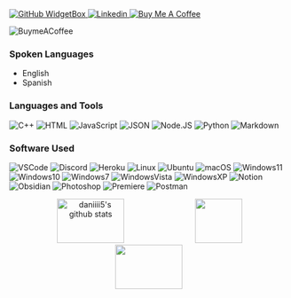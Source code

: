 <!--![logo](bannerss.png)-->
  <a href="https://github.com/daniiii5">
   <img src="https://github-widgetbox.vercel.app/api/profile?username=daniiii5&data=followers,repositories,stars,commits&theme=dark" alt="GitHub WidgetBox">
  </a>

  <a href="https://www.linkedin.com/in/qdd5/">
   <img src="https://ziadoua.github.io/m3-Markdown-Badges/badges/LinkedIn/linkedin2.svg" alt="Linkedin">
  </a>
  <a href="https://www.linkedin.com/in/qdd5/">
   <img src="https://ziadoua.github.io/m3-Markdown-Badges/badges/BuyMeACoffee/buymeacoffee2.svg" alt="Buy Me A Coffee">
  </a>
<!--[![Typing SVG](https://readme-typing-svg.herokuapp.com?-->

![BuymeACoffee]()

### Spoken Languages 
* English
* Spanish

### Languages and Tools
![C++](https://ziadoua.github.io/m3-Markdown-Badges/badges/C++/c++2.svg)
![HTML](https://ziadoua.github.io/m3-Markdown-Badges/badges/HTML/html2.svg)
![JavaScript](https://ziadoua.github.io/m3-Markdown-Badges/badges/Javascript/javascript2.svg)
![JSON](https://ziadoua.github.io/m3-Markdown-Badges/badges/JSON/json2.svg)
![Node.JS](https://ziadoua.github.io/m3-Markdown-Badges/badges/NodeJS/nodejs2.svg)
![Python](https://ziadoua.github.io/m3-Markdown-Badges/badges/Python/python2.svg)
![Markdown](https://ziadoua.github.io/m3-Markdown-Badges/badges/Markdown/markdown2.svg)
<!--### Developer's Quote
![](https://quotes-github-readme.vercel.app/api?type=vertical&theme=dark&titlecolor=56BBB3&textcolor=56BBB3&bg&color=0d1117)
-->
### Software Used
![VSCode](https://ziadoua.github.io/m3-Markdown-Badges/badges/VisualStudioCode/visualstudiocode2.svg)
![Discord](https://ziadoua.github.io/m3-Markdown-Badges/badges/Discord/discord2.svg)
![Heroku](https://ziadoua.github.io/m3-Markdown-Badges/badges/Heroku/heroku2.svg)
![Linux](https://ziadoua.github.io/m3-Markdown-Badges/badges/Linux/linux2.svg)
![Ubuntu](https://ziadoua.github.io/m3-Markdown-Badges/badges/Ubuntu/ubuntu2.svg)
![macOS](https://ziadoua.github.io/m3-Markdown-Badges/badges/macOS/macos2.svg)
![Windows11](https://ziadoua.github.io/m3-Markdown-Badges/badges/Windows11/windows112.svg)
![Windows10](https://ziadoua.github.io/m3-Markdown-Badges/badges/Windows10/windows102.svg)
![Windows7](https://ziadoua.github.io/m3-Markdown-Badges/badges/Windows7/windows72.svg)
![WindowsVista](https://ziadoua.github.io/m3-Markdown-Badges/badges/WindowsVista/windowsvista2.svg)
![WindowsXP](https://ziadoua.github.io/m3-Markdown-Badges/badges/WindowsXP/windowsxp2.svg)
![Notion](https://ziadoua.github.io/m3-Markdown-Badges/badges/Notion/notion2.svg)
![Obsidian](https://ziadoua.github.io/m3-Markdown-Badges/badges/Obsidian/obsidian2.svg)
![Photoshop](https://ziadoua.github.io/m3-Markdown-Badges/badges/Photoshop/photoshop2.svg)
![Premiere](https://ziadoua.github.io/m3-Markdown-Badges/badges/Premiere/premiere2.svg)
![Postman](https://ziadoua.github.io/m3-Markdown-Badges/badges/Postman/postman2.svg)

<div align="center">  
  <img width="49%" height="80px" src="https://github-readme-stats.vercel.app/api?username=daniiii5&show_icons=true&count_private=true&hide_border=true&title_color=8A0FE8&icon_color=8A0FE8&text_color=8A0FE8&bg_color=0d1117" alt="daniiii5's github stats" /> 
  <img width="41%" height="80px" src="https://github-readme-stats.vercel.app/api/top-langs/?username=daniiii5&layout=compact&hide_border=true&title_color=8A0FE8&text_color=8A0FE8&bg_color=0d1117" />
  <img width="49%" height="80px" src="https://github-contributor-stats.vercel.app/api?username=daniiii5&limit=5&theme=dark&combine_all_yearly_contributions=true&title_color=8A0FE8&text_color=8A0FE8&bg_color=0d1117&hide_border=true">
</div>


